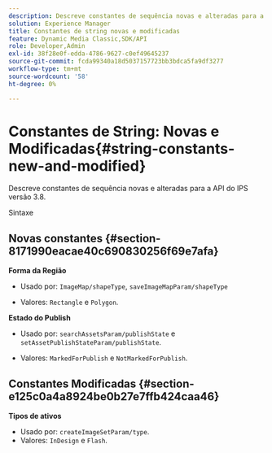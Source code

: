 ```yaml
---
description: Descreve constantes de sequência novas e alteradas para a API do IPS versão 3.8.
solution: Experience Manager
title: Constantes de string novas e modificadas
feature: Dynamic Media Classic,SDK/API
role: Developer,Admin
exl-id: 38f28e0f-edda-4786-9627-c0ef49645237
source-git-commit: fcda99340a18d5037157723bb3bdca5fa9df3277
workflow-type: tm+mt
source-wordcount: '58'
ht-degree: 0%

---
```


# Constantes de String: Novas e Modificadas{#string-constants-new-and-modified}

Descreve constantes de sequência novas e alteradas para a API do IPS versão 3.8.

Sintaxe

## Novas constantes {#section-8171990eacae40c690830256f69e7afa}

**Forma da Região**

* Usado por: `ImageMap/shapeType`, `saveImageMapParam/shapeType`

* Valores: `Rectangle` e `Polygon`.

**Estado do Publish**

* Usado por: `searchAssetsParam/publishState` e `setAssetPublishStateParam/publishState`.

* Valores: `MarkedForPublish` e `NotMarkedForPublish`.

## Constantes Modificadas {#section-e125c0a4a8924be0b27e7ffb424caa46}

**Tipos de ativos**

* Usado por: `createImageSetParam/type`.
* Valores: `InDesign` e `Flash`.
